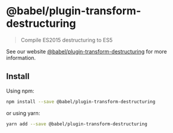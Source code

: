 # @babel/plugin-transform-destructuring

> Compile ES2015 destructuring to ES5

See our website [@babel/plugin-transform-destructuring](https://babeljs.io/docs/en/next/babel-plugin-transform-destructuring.html) for more information.

## Install

Using npm:

```sh
npm install --save @babel/plugin-transform-destructuring
```

or using yarn:

```sh
yarn add --save @babel/plugin-transform-destructuring
```
